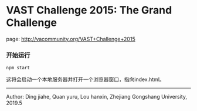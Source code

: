 # VAST Challenge 2015: The Grand Challenge
page: http://vacommunity.org/VAST+Challenge+2015    
### 开始运行
```
npm start
```
这将会启动一个本地服务器并打开一个浏览器窗口，指向index.html。

---
Author: Ding jiahe, Quan yuru, Lou hanxin, Zhejiang Gongshang University, 2019.5